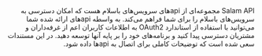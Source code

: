 <html dir="rtl" lang="fa">
<header>
	<link rel="stylesheet" href="./assets/fonts/Estedad-stylesheet.css" />
</header>
<body align="right" dir="rtl" style="font-family: 'Estedad', -apple-system,BlinkMacSystemFont,'Segoe UI',Helvetica,Arial,sans-serif,'Apple Color Emoji','Segoe UI Emoji','Segoe UI Symbol', sans-serif;">
<p>
Salam API مجموعه‌ای از api‌های سرویس‌های باسلام هست که امکان دسترسی به سرویس‌های باسلام را برای شما فراهم می‌کند. به واسطه api‌های ارائه شده شما می‌توانید با استفاده از استاندارد OAuth2 به اطلاعات کاربران اعم از غرفه‌داران و مشتریان دسترسی پیدا کنید و برنامه‌های خود را بر پایه آنها توسعه دهید.
در این مستندات سعی شده است که توضیحات کاملی برای اتصال به api‌ها داده شود.
</p>

</body>
</html>
